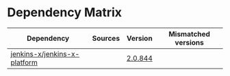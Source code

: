 # Dependency Matrix

Dependency | Sources | Version | Mismatched versions
---------- | ------- | ------- | -------------------
[jenkins-x/jenkins-x-platform](https://github.com/jenkins-x/jenkins-x-platform) |  | [2.0.844](https://github.com/jenkins-x/jenkins-x-platform/releases/tag/2.0.844) | 
